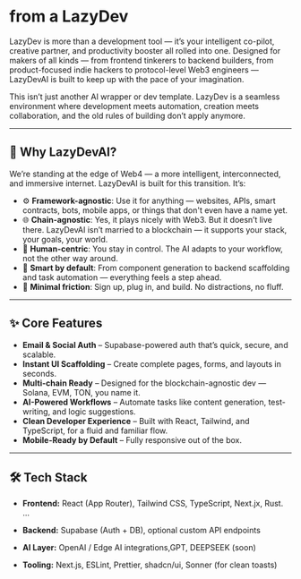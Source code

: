 # from a LazyDev

LazyDev is more than a development tool — it’s your intelligent co-pilot, creative partner, and productivity booster all rolled into one. Designed for makers of all kinds — from frontend tinkerers to backend builders, from product-focused indie hackers to protocol-level Web3 engineers — LazyDevAI is built to keep up with the pace of your imagination.

This isn’t just another AI wrapper or dev template. LazyDev is a seamless environment where development meets automation, creation meets collaboration, and the old rules of building don’t apply anymore.

---

## 🚀 Why LazyDevAI?

We’re standing at the edge of Web4 — a more intelligent, interconnected, and immersive internet. LazyDevAI is built for this transition. It’s:

- ⚙️ **Framework-agnostic**: Use it for anything — websites, APIs, smart contracts, bots, mobile apps, or things that don't even have a name yet.
- 🌐 **Chain-agnostic**: Yes, it plays nicely with Web3. But it doesn’t live there. LazyDevAI isn’t married to a blockchain — it supports your stack, your goals, your world.
- 🤝 **Human-centric**: You stay in control. The AI adapts to your workflow, not the other way around.
- 🧠 **Smart by default**: From component generation to backend scaffolding and task automation — everything feels a step ahead.
- 🎯 **Minimal friction**: Sign up, plug in, and build. No distractions, no fluff.

---

## ✨ Core Features

- **Email & Social Auth** – Supabase-powered auth that’s quick, secure, and scalable.
- **Instant UI Scaffolding** – Create complete pages, forms, and layouts in seconds.
- **Multi-chain Ready** – Designed for the blockchain-agnostic dev — Solana, EVM, TON, you name it.
- **AI-Powered Workflows** – Automate tasks like content generation, test-writing, and logic suggestions.
- **Clean Developer Experience** – Built with React, Tailwind, and TypeScript, for a fluid and familiar flow.
- **Mobile-Ready by Default** – Fully responsive out of the box.

---

## 🛠 Tech Stack

- **Frontend:** React (App Router), Tailwind CSS, TypeScript, Next.jx, Rust. ...

- **Backend:** Supabase (Auth + DB), optional custom API endpoints
- **AI Layer:** OpenAI / Edge AI integrations,GPT, DEEPSEEK (soon)
- **Tooling:** Next.js, ESLint, Prettier, shadcn/ui, Sonner (for clean toasts)
